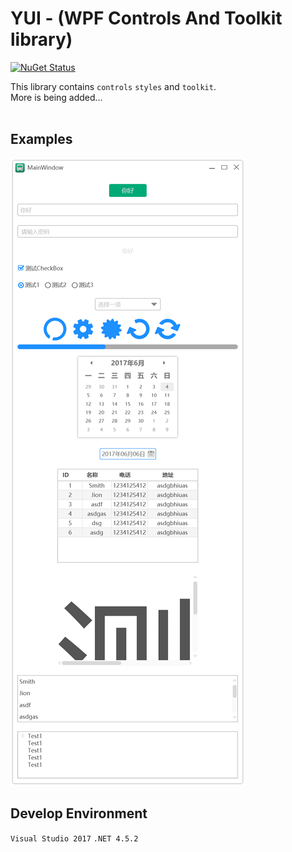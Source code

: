 # YUI - (WPF Controls And Toolkit library)

[![NuGet Status](https://img.shields.io/badge/nuget-v1.3.9-blue)](https://www.nuget.org/packages/YUI.WPF/)

This library contains `controls` `styles` and `toolkit`.<br />
More is being added...<br /><br />

## Examples
![示例图片](image.png)

## Develop Environment
`Visual Studio 2017` `.NET 4.5.2`<br />
